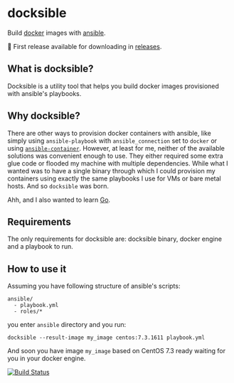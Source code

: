 # docksible

Build [docker](http://www.docker.com) images with [ansible](http://www.ansible.com).

:cactus: First release available for downloading in [releases](https://github.com/localghost/docksible/releases/tag/v0.1.0).

## What is docksible?

Docksible is a utility tool that helps you build docker images provisioned with ansible's playbooks.

## Why docksible?

There are other ways to provision docker containers with ansible, like simply using `ansible-playbook` with `ansible_connection` set to `docker` or using [`ansible-container`](https://github.com/ansible/ansible-container). However, at least for me, neither of the available solutions was convenient enough to use. They either required some extra glue code or flooded my machine with multiple dependencies. While what I wanted was to have a single binary through which I could provision my containers using exactly the same playbooks I use for VMs or bare metal hosts. And so `docksible` was born.

Ahh, and I also wanted to learn [Go](https://golang.org/).

## Requirements

The only requirements for docksible are: docksible binary, docker engine and a playbook to run.

## How to use it

Assuming you have following structure of ansible's scripts:
```
ansible/
  - playbook.yml
  - roles/*
```

you enter `ansible` directory and you run:
```
docksible --result-image my_image centos:7.3.1611 playbook.yml
```

And soon you have image `my_image` based on CentOS 7.3 ready waiting for you in your docker engine.

[![Build Status](https://travis-ci.org/localghost/docksible.svg?branch=master)](https://travis-ci.org/localghost/docksible)
